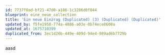 ```yaml
---
id: 7737f0ad-bf21-47d0-a106-1c3286d0f044
blueprint: eine_neue_collection
title: 'Ein neue Einzrag (Duplicated) (3) (Duplicated) (Duplicated)'
updated_by: f5fe1958-774a-4886-a03e-0b74ece8600a
updated_at: 1675710399
duplicated_from: 3ec1d26b-449e-409d-94e4-989ad6b7729b
---
```

aasd